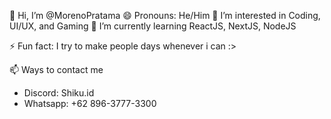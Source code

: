 👋 Hi, I’m @MorenoPratama
😄 Pronouns: He/Him
👀 I’m interested in Coding, UI/UX, and Gaming
🌱 I’m currently learning ReactJS, NextJS, NodeJS

⚡ Fun fact: I try to make people days whenever i can :>

📫 Ways to contact me
- Discord: Shiku.id
- Whatsapp: +62 896-3777-3300
